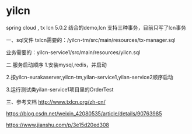 # yilcn
spring cloud , tx lcn 5.0.2 结合的demo,lcn 支持三种事务，目前只写了lcn事务

一、sql文件
txlcn需要的：/yilcn-tm/src/main/resources/tx-manager.sql 

业务需要的：yilcn-service1/src/main/resources/yilcn.sql

二.服务启动顺序
1.安装mysql,redis，并启动

2.按yilcn-eurakaserver,yilcn-tm,yilan-service1,yilan-service2顺序启动

3.运行测试类yilan-service1项目里的OrderTest

三、参考文档
http://www.txlcn.org/zh-cn/

https://blog.csdn.net/weixin_42080535/article/details/90763985

https://www.jianshu.com/p/3e15d20ed308
